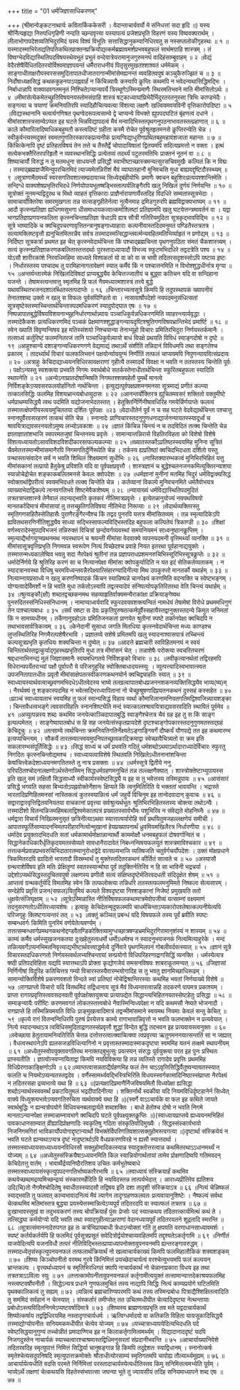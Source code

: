 +++
title = "01 धर्मजिज्ञासाधिकरणम्"

+++
(श्रीमान्वेङ्कटनाथार्यः कवितार्किककेसरी । वेदान्ताचार्यवर्यो मे संनिधत्तां सदा हृदि ॥) यस्य श्रीर्नित्यहृद्या निरुपधिगृहिणी नन्दति च्छन्दवृत्त्या यस्यापत्यं प्रजेशप्रभृति विहरणं यस्य विष्ववक्परार्थम् । लीलाभोगापदेशव्यतिभिदुरमिदं यस्य विश्वं विभूतिः सत्तासिद्धानुकम्पानिधिरवतु स नस्सप्तलोकीगृहस्थः ॥ १ ॥यस्मादस्माभिरेतद्यतिपतिकथितप्राक्तनप्रक्रियोद्यत्कर्मब्रह्मावमर्शप्रभवबहुफलं सार्थमग्राहि शास्त्रम् । तं विष्वग्भेदविद्यास्थितिपदविषयस्थेयभूतं प्रभूतं वन्देयात्रेयरामानुजगुरुमनघं वादिहंसाम्बुवाहम् ॥ २ ॥वेद्यं वेदैरशेषैर्विधितदितरयोर्विश्वमाज्ञापयन्तं धर्मैराराधनीयं पितृसुरमुखतश्शाश्वतं धर्ममेकम् । साङ्गाधीताक्षरौघस्वरससमुदितापातधीजातरागान्मीमांसेमह्यनन्तं व्यवहितवपुषं कञ्चुकैरुज्झितं च ॥ ३ ॥निर्दोषाध्यक्षसिद्धं कथककुहनयाऽपह्नवार्हं न किंचिन्न्यायैः कस्यापि कॢप्तिः कथमपि न भवेदन्यथासिद्धिमद्भिः । निर्बाधान्नापि वाक्यादवगतमनृतं निश्चितेऽप्यान्यपर्ये त्रिस्थूणेऽस्मिन्प्रमाणैः स्थिरमतिभवने माति मीमांसितोऽर्थः ॥ ४ ॥मीमांसेत्येकमेतच्छ्रुतिविषयनयस्तोमसंग्राहि शास्त्रं षट्काध्यायांघ्रिभेदैर्भिदुरतरतनुस्सा त्रिभिः काण्डभेदैः । सङ्गत्या च त्रयाणां क्रमनियतिरपि स्यादिहौचित्यवत्या विंशत्या लक्षणैः खल्वियमवयविनी वृत्तिकारोपदिष्टा ॥ ५ ॥विद्यास्थानानि चत्वार्यगणिषत पृथग्वेदरूपत्वसाम्ये द्वे चाप्यन्ये विभक्ते ह्युपपदघटितं बृंहणत्वं दधाने । मीमांसाशास्त्रसाम्येऽप्यत इह घटते भिन्नविद्यापदत्वं मैवं मन्वादिभिस्तत्पृथगनुपठनाभावतस्तत्प्रहाणात् ॥ ६ ॥काले कौमारिलादिष्वधिकबहुमतौ कस्त्वदिष्टं ग्रहीता कस्मै रोचेत पूर्वश्रुतहृतमनसे कॢप्तिरन्येति चेन्न । स्वीकुर्वन्त्यस्मदुक्तं स्वमतगुणतिरस्कारकप्रत्यनीकं प्रत्यग्विद्याधुरीणप्रथितबहुमहावंशजाता महान्तः ॥ ७ ॥किंचित्केनापि दृष्टं प्रतिहतविषयं तेन तत्ते च तैस्तैर्द्वे चोपादायिषातां द्वितयमपि सदित्यप्रमत्तो न वक्ता । इत्थं सत्येकभक्तैरितरपरिहृतौ न व्यवस्थानसिद्धिः प्रत्येतव्यं तदर्थ्यं पटुतरमतिभिः प्राक्तनं नूतनं वा ॥ ८ ॥शिष्याचार्यौ विरुद्धं न तु मतमधुना साधयन्तौ प्रसिद्धौ स्वाभीष्टाच्छास्त्रमन्यत्सुरसचिवमुखैः कल्पितं कि न विद्मः । तस्माद्ब्रह्मज्ञजैमिन्युपरचितमिदं त्याज्यमेतन्निरीशं मैवं व्याघातहानौ मुनिवचसि मुधा बाह्यवद्दृष्टिदौस्स्थ्यम् ॥ ९ ॥सूत्राणामैदमर्थ्यं स्वरसगतिवशात्सम्प्रदायाच्च सिध्येद्बंहीयोभिः प्रमाणैः क्वचन बहुशिरःप्रत्ययश्शान्तिमेति । सन्दिग्धे वाक्यशेषप्रभृतिरभिदधे निर्णयोपायभूतष्षड्भिस्तात्पर्यलिङ्गैरपि खलु निखिलं दुर्णयं निर्णयन्ति ॥ १० ॥सूत्रोक्तं नूनमन्यद्विदुरथ च मिथो व्याहतं वृत्तिकाराः प्राज्ञैर्नारायणार्यैस्तदिह विदधिरे सम्मतास्सूत्रभेदाः । सामाचार्योक्तिरेषा समरमुखगता तन्न सत्सङ्गृहीतेर्नत्वा नुत्वैनमाह द्रमिडगुरुरपि ब्रह्मविद्वाक्यभाष्यम् ॥ ११ ॥आदौ कृत्स्नप्रतिज्ञा ह्यधिगमसुभगा धीसमाधायकत्वात्कर्माश्लिष्टां प्रतिज्ञामपि खलु घटयेत्तन्त्रमावर्तनं वा । यद्वा भागप्रतिज्ञाप्रणयनफलिता कृत्स्नचिन्ताप्रतिज्ञा त्रेधाऽपि ह्यत्र सौत्री गतिरियमुदिता सूत्रकृद्भावविद्भिः ॥ १२ ॥सूत्रे भाष्यादिके च क्वचिदुपचरणावृत्तितन्त्रानुषङ्गाध्याहाराः कल्पनीयास्तदिदमनुमतं पण्डितैस्तत्रतत्र । सत्यामक्लिष्टवृत्तौ ह्यनुचितमितरन्नैव सर्वत्र तस्मादस्मत्सिद्धान्तवर्त्मन्यवहितमतिभिर्व्याहृतं न प्रणोद्यम् ॥ १३ ॥निर्दिष्टा सूत्रकर्त्रा प्रथमत इह चेत् कृत्स्नवेदार्थचिन्ता किं पश्चाद्ब्रह्मचिन्ता पृथगनुपठिता संमतं चैकशास्त्र्यम् । सत्यं कृत्स्नप्रतिज्ञाकरणकबलितास्तत्तदर्थाः पुरस्तादध्यायादौ विभज्य स्फुटमभिदधिरे तद्वदत्रेति पश्य ॥ १४ ॥योऽसौ शारीरकांशे निरवधिमहिमा साध्यते विश्वकर्ता यो वा को वा स भावी तदितरसदृशस्सोऽपि यष्टव्य इष्टः । निर्धारस्तस्य पश्चादथ तु परमिहानागतावेक्षणं स्यात् कर्मैवं किं न पश्चात्तनमिति न विभोश्शुद्धधीर्नात्र मृग्या ॥ १५ ॥अन्तर्यन्तारमेकं निखिलदिविषदां प्राप्यबुद्ध्यैव केचित्तज्जातीयं च बुद्ध्वा कतिचन यदि वा सन्दिहाना यजन्ते । तेषामस्त्यन्तवत्तु स्मृतमिह हि फलं नैवमध्यात्मशास्त्रं तत्त्वे बुद्धे यथावस्थितभजनदशालब्धितस्तत्पदाप्तेः ॥ १६ ॥चिन्तारभ्यत्वसूत्रे किमपि हि तदुपस्थापकं ख्यापनीयं तेनातश्शब्द उक्तो न खलु स विफलः पूर्वसंपिण्डितो वा । नासावार्षोपदेशो नयपदमनुसंधित्सतां सूत्रसृष्टेस्तस्माच्चिन्तार्थचिन्तास्पदमधिकरणं स्यादुपोद्घात एषः ॥ १७ ॥निष्पन्नापातबुद्धेर्विषयविशयनाभ्यूहनिर्धारणार्थान्न्यायः पञ्चाधिकुर्वन्नधिकरणमिति व्याहरन्त्यार्यवृद्धाः । तस्मादेकैकशः प्रत्यधिकरणमिदं पञ्चकं प्रेक्षमाणश्शुद्धाङ्गन्यायदृष्टिश्श्रुतिगणविषयभ्रान्तिभेदं प्रमार्ष्टि ॥ १८ ॥स्वेन ख्यातिं विवृण्वन्विषय इह मतिस्संशयो निश्चयान्या तेनाभ्यूहो विचारः प्रमितिरभिदुरा निर्णयस्तर्कमानैः । तत्साध्यं कर्तुरिष्टं फलमनितरजं तानि पञ्चाधिकुर्वन्न्यायो बाधं विपक्षे प्रथयति विविधं स्वाङ्गदोषो न दृष्टे ॥ १९ ॥आहुश्चान्ये दशाङ्गान्यधिकरणगणे वेद्यमाद्यं तथाऽर्थे संशीतिं तन्निदानं विविधमपि तथा सङ्गतेश्च प्रकारम् । तादर्थ्यार्थं विचारं फलफलिभवनं पक्षयोर्न्याययुग्मं निर्णीतिं तत्फलं चाप्ययमपि निपुणन्यायवित्संप्रदायः ॥ २० ॥अत्राहुः केचिदाद्याध्ययनविधिरसावक्षराणां गृहीत्यै तस्मादर्थे विवक्षा न भवति न ततस्तस्य चिन्तेति पूर्वः । पक्षोऽन्यस्तु स्वशक्त्या प्रभवति निगमः स्वार्थबोधे सतर्कस्तेनाधीतार्थचिन्ता स्फुरितबहुफला स्यादिति स्थापनेति ॥ २१ ॥अन्येऽनाघ्रातदोषान्मिषति निगमतश्शक्यहेतौ पुमर्थे मानत्वे निर्विशङ्केऽप्यवसरफलयोर्हानितो नार्थचिन्ता । इत्युद्यत्पूर्वपक्षप्रशमनमनसा सूत्रमाद्यं प्रणीतं कल्प्या तत्कालसिद्धिः फलमिह विशयभ्रान्त्यबोधव्युदासः ॥ २२ ॥आनन्तर्योक्तिरत्र ह्युचितमवसरं शक्तितो वक्तुमीष्टे धर्मप्राथम्यसिद्ध्यै त्वथ पदमिति यद्योजनाभेदतस्तत् । हेतूक्तिर्निर्णिनीषावधिरिह गमयेर्न्निर्णयाप्तेः फलत्वं तस्मात्तत्क्षेपणीयस्त्वयमुचिततया दर्शितः पूर्वपक्षः ॥२३ ॥वेदाधीतेर्न पूर्वं न च सह घटते वेदवेद्यार्थचिन्ता पश्चात्तु स्नानपूर्वैरवसरहरणं तत्कथं सेति चेन्न । स्नानादेः प्राग्विचारस्तदनुगुणधनाद्यार्जनन्यायतस्स्यादूर्ध्वं च श्रावयित्राद्यवसरनयतोऽमुष्य लभ्योऽवकाशः ॥ २४ ॥ज्ञातं किंचिन्न चिन्त्यं न च तदविदितं तत्क्व चिन्तेति चेन्न ज्ञाताज्ञातांशभाजि स्वपरमतजुषां चिन्तनस्य प्रवृत्तेः । सामान्यात्तन्निरासे विहतिरविहता को विशेषो विशेषे विंशत्यध्यायतोऽसावविशदविशदीकारसाफल्यकल्प्या ॥ २५ ॥ख्यातस्तर्कोऽप्रतिष्ठस्स्वयमिह मुनिना सूत्रितं चैवमेतत्तस्मान्मीमांसमानैरपि निगमगतिर्दुर्निरूपेति चेन्न । तर्कस्य ह्यप्रतिष्ठां क्वचिदभिदधता दर्शितो यस्तु पन्थास्तत्संवादेन सर्वं न भवति शिथिलं शिक्ष्यमाणं सुधीभिः ॥ २६ ॥नास्तिक्यारम्भकत्वं मुनिभिरभिहितं यत्तु मीमांसकानां तत्प्रायो हैतुकेषु प्रविशति यदि वा पूर्वपक्षप्रवृत्तौ । शास्त्रज्ञानं च बुद्धेश्चलनजनकमित्युक्तिरन्याशया स्यान्नोचेद्रोचेत शङ्काकबलितमनसे केवलः क्वोपदेशः ॥ २७ ॥धर्मज्ञानां मुनीनां मतमिह भिदुरं धर्मविद्वाक्यसिद्धं स्वोक्तार्थाद्वैपरीत्यं स्वयमभिदधते तत्क्व चिन्तेति चेन्न । कर्तव्यानां विकल्पे मुनिवचनमिते धर्मतैवोभयत्र व्याख्याभेदाद्विकल्पे त्वनवगतिभवे शिष्टमेवैकशेष्यम् ॥ २८ ॥न्यायाख्यं धर्मविद्यास्थितिपदमुदितं तत्रतत्राप्तशास्त्रे तेनैवालं तदन्यद्भवति कृतकरं नीतिमात्रप्रवृत्तेः । इत्येतन्नानुयोज्यं नयपथविषयो मानतर्कादिमात्रं मीमांसायां तु तत्तच्छ्रुतिगतिविषया नीतिभेदा निरूप्याः ॥ २९ ॥वेदार्थव्यक्तिरस्तु स्मृतिगणसहितैस्सेतिहासैः पुराणैरङ्गैरन्यैश्च किं तद्वद पुनरपि यत्तत्र मीमांसितव्यम् । तन्न स्मृत्यादिकेऽपि ह्यवितथसरणिर्नीतिशुद्ध्यैव साध्या सद्भिस्साफल्यविद्भिस्तदिह बहुफला कल्पितेयं त्रिकाण्डी ॥ ३० ॥शिक्षां वर्णस्वरादेस्सुपदविभजनं तन्निरुक्तं विचित्रां छन्दोवर्गव्यवस्थां समयनियमनं साध्वनुष्ठानकॢप्तिम् । स्मृत्याद्यैर्भागयुग्मप्रथनमथ नयस्थापनं च श्रयन्ती मीमांसा वेदवाक्ये व्यपनयदमनी वृत्तिमर्थ्यां व्यनक्ति ॥ ३१ ॥मीमांसासूत्रवृत्तिप्रभृति निगमवन्न स्वरूपेण नित्यं विच्छेदश्च प्रवाहे नियत इतरथा पूर्वहानाद्ययुक्तेः । तस्मात्तन्मध्यकालेष्विव भवतु सदा नैरपेक्ष्यं श्रुतीनां तन्न प्रज्ञापराधप्रशमनरुचिभिस्सूरिभिस्सूत्रकॢप्तेः ॥ ३२ ॥धर्मादेर्निर्णये हि श्रुतिरिह करणं सा च नित्यानपेक्षा मीमांसा क्वोपकुर्यादिति न यत इदं सेतिकर्तव्यताकम् । न स्यादत्रानवस्था विधिषु चरमविध्यन्तवन्नैरपेक्ष्यात्सिंहारण्यादिनीत्या मिथ उपकुरुतो मानतर्कौ यथार्हम् ॥ ३३ ॥नित्याम्नायप्रसाध्ये न खलु करणनिष्पादकं किंचन स्यान्निष्पन्ने चानपेक्ष्यं करणमिति वदन्वक्ति च स्वेष्टभङ्गम् । योग्यत्वादेर्विमर्शो न हि भवति मुधा तर्कतोऽस्यापि तद्वत्स्यादेवं संनिपत्योपकृतिरितरथा वेति चिन्त्यं यथार्हम् ॥ ३४ ॥श्रुत्यङ्कौ(क्षौ) शब्दतद्वच्छकनमथ सहव्याहृतिर्वाक्यमन्यैराकांक्षा प्रक्रियाङ्गेष्वथ पुनरुदितस्संनिधिस्संनिधानम् । नामाप्याध्वर्यवादि स्फुरदवयवशक्त्यन्वितं नामधेयं तेषामेषां विरोधे प्रथममधिगुणं तेन पाश्चात्यबाधः ॥ ३५ ॥सर्वं स्रष्टा स देवः प्रकृतिपुरुषतत्कर्मपूर्वैस्सहायैस्तद्वानुक्तस्तदन्ये किमुत जनिमतां किं न सामग्र्यधीनम् । तर्केणानुग्रहोऽतः प्रमितिजनकतां प्राणयेत श्रुतीनां स्पष्टे तर्कानपेक्षा क्वचिदपि न तथाभावसार्वत्रिकत्वम् ॥ ३६ ॥केनेदानीं सुसाधा जगति मितधिया कृत्स्नवेदार्थचिन्ता मध्यः काण्डश्च लुप्तस्थितिरिह निगमैरल्पशेषैरभावि । प्रज्ञातव्ये सशेषे प्रमितमपि खलु स्यादनाश्वासपात्रं तच्चिन्त्यं कल्पसूत्रप्रभृति कृतधियः शक्यचिन्ता न दुष्येत् ॥ ३७ ॥आदत्ते ब्रह्मचारी स्वविहितमनघं न स्वयं चिन्तितार्थस्तद्वत्कुर्याद्गृहस्थप्रभृतिरपि मुधा तत्र मीमांसनं चेत् । तन्नाशेषैः परोक्त्या स्वचरितचरणं श्रद्दधानाभिनन्द्यं मूलं जिज्ञासमानैः स्वयमधिगतये निर्विशङ्को विचारः ॥ ३८ ॥स्वीकृत्यानर्थतां तद्विरहमपि विधेरान्यपर्येतराभ्यां पक्षौ पूर्वापरौ ये परिजगृहुरिह स्वोक्तिबाधादयस्स्युः । व्युत्पत्त्यादिस्वभावात्स्वत उपजनितापातधीतः प्रवृतौ मीमांसाक्षेपतत्स्वीकरणकथनयोर्न क्वचिद्व्याहतिः स्यात् ॥ ३९ ॥स्वाध्यायस्यार्थवत्वाच्छ्रवणमभिदधेऽधीतवेदस्य भाष्ये तत्खल्वापातबोधप्रजननशकनव्यक्तिसिद्ध्यैव भाव्य(ष्य)म् । नैरर्थक्यं तु शङ्कास्पदमिह न भवेत्सद्भिरध्यापितानां नो चेच्छुश्रूषणादिप्रयतनकथनं दुस्सहं कस्सहेत ॥ ४० ॥प्राञ्चं स्वाध्यायलाभं स्वयमिह तु फलं स्वान्यसिद्धं विहाय व्यर्था कौमारिलानामनियतगतिमद्विश्वजिन्न्यायशङ्का । चिन्तावैधत्वभङ्गे त्ववसरविहतिः स्नानशिष्ट्येति मन्दं स्यात्कालश्श्रावयित्राद्यवसरवदिति स्थापितं पूर्वमेव ॥ ४१ ॥अव्युत्पन्नस्य शब्दः कथमिव जनयेत्काञ्चिदापातबुद्धिं स्वाङ्गैश्चेत्तत्र चैवं ग्रह इह तु स किं साङ्ग इत्यल्पमेतत् । साङ्गेष्वापातबोधं स हि सह जनयेत्संस्कृतप्रायदेशे दृष्टश्चाङ्गोपकारस्तदनुगुणमतस्तद्ग्रहं केचिदूचुः ॥ ४२ ॥तत्साम्ये त्वर्थचिन्ता क्रमनियतिगतिर्नेक्ष्यतेऽङ्गाङ्गिवर्गे दौष्कर्यं यौगपद्ये तत इह कथमारम्भ इत्यप्यचिन्त्यम् । सौकर्ये तारतम्यात्स्वयमुपनिपतच्छ्रावकादिक्रमाद्वा स्वेच्छावैचित्र्यतो वा क्रम इति सकलारम्भसंपूर्तिसिद्धेः ॥ ४३ ॥सिद्धं साध्यं च धर्मं प्रभवति गदितुं धर्मशब्दोऽथवाऽर्थादाराध्यादेर्विचारः स्फुरतु निगदितः कृत्स्नचिन्तोद्यमश्च । स्वाध्यायत्वाविशेषे स्थितवति निखिलेऽधीतनानांशचिन्ता केषांचित्त्वेकदेशाध्ययनमगतितस्ते तु नात्र प्रसक्ताः ॥ ४४ ॥धर्मस्सूत्रे द्वितीये ननु परिपठितश्चोदनालक्षणोऽर्थस्तेनास्मिन् सिद्धधर्मग्रहणमनुचितं तन्न तल्लक्षणैक्यात् । शास्त्रोक्तेष्टाभ्युपायस्स इति खलु समं लक्षितौ सिद्धसाध्यौ स्वीकार्यस्स्वेष्टसिद्ध्यै य इह स तु भवेत्तस्य तस्मिन्नुपायः ॥ ४५ ॥आसंसारं प्रसिद्धे भगवति सहसा बिभ्यतोऽपह्नवोक्तेर्नेशानः क्षिप्यते किं त्वनुमितिरिति ये भक्ततां भावयन्ति । भद्रास्ते भारतादिप्रणिहितमनसां नास्तिकत्वं कुतस्स्यान्नित्यं धर्मं जहुर्ये विचिनुम इह तान्वेदवादान् कुवाचः ॥ ४६ ॥सद्वाराद्वारवृत्तिद्वितयनियतया वाचकानां प्रवृत्त्या सर्वश्रुत्यर्थभूतः श्रुतिभिरभिहितस्तस्य चोक्त्या तथोऽन्यैः । तस्मादीशो वितन्वन्निजमहिमबलाद्विश्वमेकातपत्रं प्रख्यातस्सार्वभौमः पशुभिरिव न संवेद्यते मोहनिघ्नैः ॥ ४७ ॥धर्मद्वारा विचार्यं निखिलमनुसृतं छत्रिनीत्याऽथवा स्यात्तात्पर्यारोहि सर्वं प्रथयितुमजहल्लक्षणेयं समीची । आपातस्फूर्तिसाम्यादनभिमतपरीहारनित्योन्मुखानां हेयप्रख्यापनार्थं ध्रुवमियमखिलैरत्र निर्धारणीया ॥ ४८ ॥धर्मादेव प्रयुक्तादभिदधति सतां धर्मकामार्थमोक्षान्नान्यार्थौ काममोक्षौ धनमबहुफलं दोषवर्गान्वितं च । सिद्धानेकाधिकारैर्धृतिकृदयमतस्सेव्यते सावधानैरादावेतं निबध्नन्विषयफलयुतं शास्त्रमाविश्चकार ॥ ४९ ॥तत्तत्कर्मप्रवाहप्रभवरुचिभिदातारतम्यानुरोधाद्वेदे वात्सल्यभाजि व्यतिषजति चतुर्वर्गचर्योपदेशः । उक्तं मोक्षप्रधाने त्रिकमितरदपि ह्यादितो भारतादौ विस्रम्भार्थं तु मुक्तेस्तदितरकथनं कीर्तितं सात्वते च ॥ ५० ॥अस्यासौ ग्रन्थराशेर्विषय इति मतिः प्रेक्षितॄणां स्वतस्स्यान्मोघा पूर्वं तदुक्तिर्नतिरिव न हि सा भाविनी भद्रचर्या । उद्देशोऽप्यर्थसिद्धस्तदुचितवपुषो लक्षणस्य प्रणीतौ सत्यं संक्षिप्तदृष्टेर्मतिरवदधती संदिदृक्षेत शेषम् ॥ ५१ ॥आप्तत्वं ग्रन्थकर्तुर्यदि विमतमिह स्वेन किं तत्फलोक्त्या तन्निर्धारे ततस्तत्फलमनुमिमते निष्फला सेत्यसारम् । सन्देहेपि प्रवृत्तिं प्रजन(सफल)यितुमियं कल्पते विश्वदृष्ट्या निश्शङ्कानां निजेष्टं प्रमुखयति ततो धुक्षयेत्संजिघृक्षाम् ॥ ५२ ॥सूत्रेऽस्मिन्नास्ति नीतिर्विषयफलकथामात्रमेवोपजीव्यं यत्साम्नां वक्ष्यमाणं तदनुसरणतोऽधीतिरध्यायशेषः । इत्याहुः केचिदेतन्मृदुफलमपि चाधर्मचिन्ताऽप्यकारोपश्लेषात्कल्पनीयेत्यपि परिजगृहुः क्लिष्टगत्यन्तरं तत् ॥ ५३ ॥वक्तुं कञ्चित् प्रबन्धं यदि विषयफले तस्य पूर्वं ब्रवीति स्पष्टः सम्बन्धवर्गः किमिति पुनरिमं वर्णयेतेत्यवर्ण्यम् । तत्तत्सम्बन्धवर्गप्रमथनकथनोद्दण्डवैतण्डिकोक्तिव्यामुग्धच्छात्रषण्डभ्रमभिदुरगिरामानृशंस्यं न शास्यम् ॥ ५४ ॥काम्यं कर्मैव धर्मस्सुखजनकतया दुःखहेतुस्त्वधर्मो धर्मोऽधर्मश्च न स्यादनुभयजनकं नित्यमित्याहुरेके । मन्दं तन्नित्यवर्गेऽप्यनभिमतनिवृत्त्याद्यभीष्टार्थवत्त्वाद्धर्मत्वे दुर्निवारे पृथगभिलपनं गोबलीवर्दवत्स्यात् ॥ ५५ ॥ज्ञानं सूत्रे विचारस्तदधिकरणतो निर्णयस्त्वर्थलभ्यश्चिन्तायां सन्प्रयोगो विधिपरिहरणाद्रागसिद्धिं व्यनक्ति । धर्मस्येत्यत्र षष्ठी प्रतिपदविहिता यद्यपि स्यात्तथाऽपि प्रोक्ता कृद्योगजेयं समसनविषयः शाबराकूतमन्यत् ॥ ५६ ॥जिज्ञासां निर्णिनीषां विदुरिह कतिचित्तत्र गम्यो विचारस्तस्यैवारम्भयोगादिह स तु भवतु ज्ञानमिच्छाधिरूढम् । सामान्योक्तिर्विशेषे प्रकरणवशतो विन्दते स्वां प्रतिष्ठां नोचेद्विश्रान्तिरस्याः कथमिह भवतां निर्णयाख्ये विशेषे ॥ ५७ ॥रागप्राप्तो विचारो यदि वितथमिदं तद्विधानाय सूत्रं मैवं विध्यन्तरत्वान्नहि तदकरणे पापमत्र प्रकाश्यम् । प्राप्ता रागात्प्रवृत्तिस्त्ववसदनवती पूर्वपक्षोक्तयुक्त्या प्रत्यापद्येत सिद्धान्त्यभिहितनयतस्सेष्टहेतुः प्रसिद्धा ॥ ५८ ॥सम्यङ्न्यायैः परीष्टिः करणमवगतं लोकतस्तत्त्वबोधे नैवास्मिन्विध्यपेक्षा न यदि कथमसौ नेष्यते भोजनादौ । रागप्राप्ते हि तस्मिन्नियमयति विधिः प्राङ्मुखत्वादिमात्रं तद्वन्मीमांसमाने स्वयमथ नियमाः केवलं सन्तु केचित् ॥ ५९ ॥कृत्ये रागं वितन्वन्विधिरपि पुरुषं प्रेरयेत्तत्र काम्ये रागाभावान्निवृत्तो न भवति फलभाक्तेन न प्रत्यवेयात् । नित्ये स्यादन्यथाऽत्र त्वविधिसमुदिताद्रागतस्संप्रवृत्तौ शुद्धां विन्देत बुद्धिं तदभवन इह प्रत्यवायस्त्वनुक्तः ॥ ६० ॥स्वेच्छाया हेतुतायामनियतिरिति चेत्तन्न दत्तोत्तरत्वात्क्वाचित्क्या त्वप्रवृत्त्या ऋतुगमननयात्सन्ततिं सा न जह्यात् । वैधत्वस्थापनेऽपि ह्यलसजडविधित्यागिनो न प्रवृत्तास्तस्मादास्माकदृष्ट्या स्वममिह यतनं तत्क्षमे स्थापनीयम् ॥ ६१ ॥अध्येतुस्स्वोपयुक्तावगतिरथ मनाक्तद्बुभुत्सुः प्रवत्स्यन् संरुद्धः पूर्वयुक्त्या परत इह पुनः प्रस्थितः प्राप्स्यतीति । ज्ञात्वोत्स्वप्नायिताद्वा किमपि नयविविक्त्या हि तन्न व्यतिस्ते रागादेव प्रवृत्तिः प्रथममिह विधिप्रेरणाकाङ्क्षिणोऽपि ॥ ६२॥व्याप्तत्वासन्नताद्यैर्ग्रहणमिह फलं तेन चाऽऽवृत्तिसिद्धिर्वैतुष्यन्यायतस्स्यात् फलति च नियमोऽप्यन्यतस्तद्वदेव । वर्णैस्सामर्थ्यवद्भिस्त्रिभिरिति विधयस्स्वर्गकामादिनिष्ठास्संप्राप्ता नैरपेक्ष्यं न तदितरसहा द्रव्यभाव्ये यथा हि ॥ ६३ ॥(प्रत्यक्षादिप्रमाणैर्निजविषयमितौ विध्यपेक्षा ह्यसिद्धा शब्दोऽन्यार्थस्स्ववमर्थं प्रकटयितुमलं भद्रदीपादिनीत्या । शक्तिर्नार्थे स्वकीया यदि नियमविधिर्दृष्टहानेर्न सिध्येत् वाक्ये विध्युक्त्यभावेऽप्यवगतिरुचिता व्यर्थवाक्ये यथा हि ॥)(स्वर्गे वाऽऽचार्यके वा फल इह कथिते जायते स्वार्थबुद्धिः न ह्यन्यत्रोपयोगे विधिवचनबलाद्वार्यते शब्दशक्तिः । बाधो हेतोश्च दोषो न भवति निगमे मानताऽन्यानपेक्षा तस्मान्नाम्नायभागे क्वचिदपि घटते पूर्वपक्ष्युक्तकॢप्तिः ॥)(स्वाध्यायप्राप्तये ह्यध्ययनमभिहितं पावकाधानसाम्यात् व्रीह्यादिप्रोक्षणादिः स्वकृतिषु गदिता संस्कृतिर्वादिमुख्यैः । सिद्धस्संस्कार्यभावो निजनिगमगिरां भाविकार्योपयोगाद्दृष्टान्यार्थो विभक्तेर्विपरिणतिवशात्सक्तुहोमस्त्वगत्या ॥)दृष्टार्था संस्क्रियेयं न भवति घटते ह्यन्यथाऽप्यत्र दृष्टं नादृष्टार्थाऽपि वैधप्रकरणविरहे न ह्यसौ स्यात्तदर्था । तस्मात्स्वाध्यायसाध्याध्ययनविधिरसौ सक्तुहोमादिकत्स्यान्न स्यादुक्तोत्तरत्वान्न कथमितरथाऽऽधानमर्थ्यं न योज्यम् ॥ ६४ ॥अध्येतुस्संस्क्रियैषाऽध्ययनमिति किल स्यान्नियोगार्थतायां तामेव प्रोक्षणादिष्वपि गतिमवदन् केचिदेतत्तु वार्तम् । भावार्थैर्द्रव्यनिष्ठैरतिशय उचितः कर्मभूतेष्वबाधे तस्मात्स्वाध्यायसंस्कृत्युपपदनगतिर्भाष्यकारैरभाषि ॥ ६५ ॥स्वाध्यायं संस्क्रियार्हं कथमिव कथयेच्छब्दमद्रव्यमिच्छन्द्रव्यं संस्कारमर्हेदिति हि नयविदस्तन्न तात्पर्यभेदात् । आराध्यप्रीतिरेव ह्यतिशय उदि(चि)तो नैगमैश्चोदितेषु स्वाधीतस्स्यादसौ तद्विषय इति दशा तादृशी संस्क्रियाऽत्र ॥ ६६ ॥नित्यं चेन्निष्फलं स्याद्भवति तु फलवत् काम्यभावादनित्यं मैवं त्यागेन तादृग्ग्रहणफलवतः प्रत्यवायानुशिष्टेः । नैष्फल्यं सर्वथा चेत्कथमिव मतिमांस्तत्र बुद्ध्या प्रयस्येत्तस्मान्नित्येऽप्यपूर्वं तदितरदपि वा स्यात्फलं तत्रतत्र ॥ ६७ ॥दुःखाभावस्सुखं वा तदुभयकरणं तस्य चोपक्रियार्हं पुंसः प्रेप्सोः पदं स्यात्कथय तदितरत्कार्यमित्थं कथं ते । तत्सिद्ध्या कर्मयोग्यो यदि भवति तथा स्याद्गृहीत्याऽक्षराणां वेदानध्यायपूर्वं तदितरयतने शूद्रतादि स्मरन्ति ॥ ६८ ॥सूत्रात्संमाननादेरुपगत इह तः कर्त्रभिप्रायबाधी त्रेधाऽन्योक्तां गतिं तु क्षपयति वरणाधानसाध्यावमर्शः । स्पष्टं कर्तर्यकर्तर्यपि हि फलमिदं पूर्वसूत्रप्रसूतं सवेदित्रोर्द्वयोश्चाव्यवहितमपि तद्दृश्यतेऽकर्तृगामि ॥ ६९ ॥निर्णीतं याजयेदित्यपि यजनविधौ तत्परं नीतिविद्भिस्तत्प्रायाध्यापनोक्तावुपनयनमपि ह्यन्तरङ्गावरुद्धम् । तस्मादध्येतृसंस्कृत्युपनयनफलं तत्फलार्थक्रियार्थं नो खल्वाचार्यकाख्यं किमपि फलमिहालौकिकं शक्यशङ्कम् ॥ ७० ॥शिष्यः किञ्चोपनीतो वरमथ गुरवे किंनिमित्तं प्रयच्छेदाचार्यत्वं वरश्चेत्युभयमपि फलं कल्पयन् भ्रान्तकल्पः । वृत्त्यर्थाध्यापनं च स्मृतिभिरधिगतं क्वापि नाचार्यकार्थं नो चेन्नानाप्रकारा विधय इह तथा तत्रतत्राऽऽविलाः स्युः ॥ ७१ ॥तत्तत्कामोपनीतावुपनयनफलं कर्तृगामीत्ययुक्तं तत्सामान्यात्तदेकाश्रयफलमिह नस्त्वष्टवर्षोपनीतौ । सिद्धेऽन्यत्र प्रधाने गुणफलमुचितं तस्य नाद्यापि सिद्धिः नित्यं काम्यप्रयोगे घटितमिति पृथक्कालिकत्वं तु सह्यम् ॥ ७२ ॥यन्नित्यं ब्रह्मचारिण्यपरमपि कथं तस्य तस्मिन्प्रबोधः पित्राद्यैश्शिक्षितत्वादिति तु सममिदं सर्वहानं न चेत्स्यात् । संस्कर्तारं तमीप्सेत् तत उचितमधीयीत चेत्यादिदृष्ट्या नेत्थन्तायाः प्रबोधोऽस्त्यविदितनिगमेऽप्यष्टवर्षादिमात्रे ॥ ७३ ॥शिष्यस्य ब्राह्मणत्वप्रभृति तव मते यद्वदाचार्यकार्थं शिष्योत्कर्षाय तद्वद्विधिरयमिह नस्तादृगाचार्यधर्मः । ऋत्विग्धर्मादयो वा कतिकति विहिता यायजूकादिसिद्ध्यै तस्माद्योग्योपनीतः सनियमकमधीयीत चेत्येव योज्यम् ॥ ७४ ॥यच्चात्राध्यापयेदित्यभिदधति पदे स्वेष्टसिद्ध्यानुगुण्यं तच्चोन्नीतं प्रमादाण्णिच इह न किलाकर्तृगामित्वमर्थ्यम् । विद्यादानाददृष्टं यदपि निजगदुस्तेन नाचार्यकं स्याच्चत्वारश्चाश्रमास्तद्विधिमनुसरतां संप्रदानीभवन्ति ॥ ७५ ॥आचार्याख्यानिवेशे तदितरवदिह स्मृत्युपात्तं निमित्तं सिद्धिर्या चानुषङ्गान्न हि किमपि तदुद्देशतः स्याद्विधानम् । स्नानोत्कर्षः स्मृतेश्चेत्यसदुपनिषदि स्मृत्युपात्तक्रमोक्तेः श्रौताधीत्योरसाम्यं स्मृतिगतमपि चापोह्य तौल्यार्थ्यमूह्यम् ॥ ७६ ॥आचार्यायेत्यधीतिं वदसि परमते निर्निमित्तां परस्तादाचार्यस्येत्यधीतिस्तव किमु सनिमित्तत्वमभ्येति पूर्वम् । भाव्येऽर्थे लक्षणां चेत्कथयसि विहतेस्संभवात्सा जघन्या भूते तु ज्यायसीयं तदिह सनियमाध्यापने शब्द एषः ॥ ७७ ॥